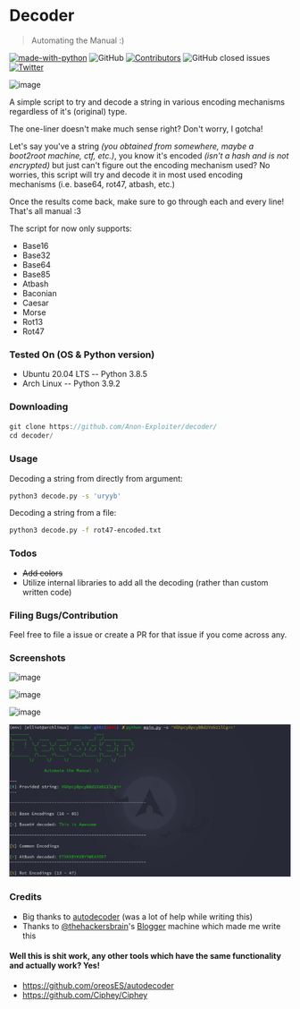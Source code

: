 # Decoder
> Automating the Manual :)

[![made-with-python](https://img.shields.io/badge/Made%20with-Python-1f425f.svg)](https://www.python.org/)
![GitHub](https://img.shields.io/github/license/Anon-Exploiter/decoder)
[![Contributors][contributors-shield]][contributors-url]
![GitHub closed issues](https://img.shields.io/github/issues-closed/Anon-Exploiter/decoder)
[![Twitter](https://img.shields.io/twitter/url/https/twitter.com/cloudposse.svg?style=social&label=%40syed_umar)](https://twitter.com/syed__umar)

[contributors-shield]: https://img.shields.io/github/contributors/Anon-Exploiter/decoder.svg?style=flat-square
[contributors-url]: https://github.com/Anon-Exploiter/decoder/graphs/contributors
[issues-shield]: https://img.shields.io/github/issues/Anon-Exploiter/decoder.svg?style=flat-square
[issues-url]: https://github.com/Anon-Exploiter/decoder/issues

![image](https://user-images.githubusercontent.com/18597330/114285294-9a8e5a80-9a6f-11eb-9475-d251c0ea522a.png)

A simple script to try and decode a string in various encoding mechanisms regardless of it's (original) type. 

The one-liner doesn't make much sense right? Don't worry, I gotcha! 

Let's say you've a string _(you obtained from somewhere, maybe a boot2root machine, ctf, etc.)_, you know it's encoded _(isn't a hash and is not encrypted)_ but just can't figure out the encoding mechanism used? No worries, this script will try and decode it in most used encoding mechanisms (i.e. base64, rot47, atbash, etc.) 

Once the results come back, make sure to go through each and every line! That's all manual :3 

The script for now only supports: 

- Base16
- Base32
- Base64
- Base85
- Atbash
- Baconian
- Caesar
- Morse
- Rot13
- Rot47

### Tested On (OS & Python version)
- Ubuntu 20.04 LTS -- Python 3.8.5
- Arch Linux -- Python 3.9.2

### Downloading
```csharp
git clone https://github.com/Anon-Exploiter/decoder/
cd decoder/
```

### Usage

Decoding a string from directly from argument:
```bash
python3 decode.py -s 'uryyb'
```

Decoding a string from a file:
```bash
python3 decode.py -f rot47-encoded.txt
```

### Todos
- <s>Add colors</s>
- Utilize internal libraries to add all the decoding (rather than custom written code)

### Filing Bugs/Contribution
Feel free to file a issue or create a PR for that issue if you come across any.

### Screenshots
![image](https://user-images.githubusercontent.com/18597330/114285317-beea3700-9a6f-11eb-9352-a276b4a8d510.png)

![image](https://user-images.githubusercontent.com/18597330/114285322-c3165480-9a6f-11eb-9ac1-0834adcc4487.png)

![image](https://user-images.githubusercontent.com/18597330/114285324-c578ae80-9a6f-11eb-9eef-85cd0fc11ea8.png)

![image](./ScreenShots/decoder_ss.png)

### Credits
- Big thanks to [autodecoder](https://github.com/oreosES/autodecoder) (was a lot of help while writing this)
- Thanks to [@thehackersbrain](https://twitter.com/thehackersbrain)'s [Blogger](https://www.vulnhub.com/series/blogger,462/) machine which made me write this

#### Well this is shit work, any other tools which have the same functionality and actually work? Yes!
- https://github.com/oreosES/autodecoder
- https://github.com/Ciphey/Ciphey
